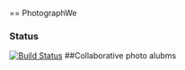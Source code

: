 == PhotographWe
### Status
[![Build Status](https://travis-ci.org/britneywright/PhotographWe.png)](https://travis-ci.org/britneywright/PhotographWe)
##Collaborative photo alubms
